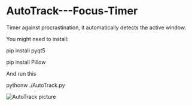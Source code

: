 # AutoTrack---Focus-Timer
Timer against procrastination, it automatically detects the active window.

You might need to install:

pip install pyqt5

pip install Pillow

And run this

pythonw ./AutoTrack.py

![AutoTrack picture](https://i.imgur.com/VoVdQzM.png)

